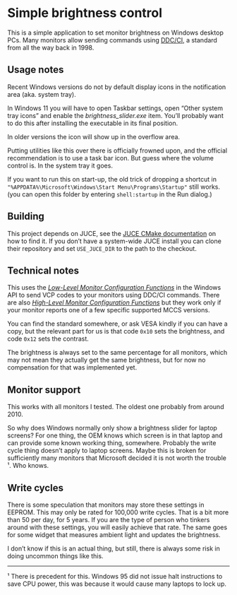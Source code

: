 # Simple brightness control

This is a simple application to set monitor brightness on Windows desktop PCs. Many monitors allow
sending commands using [DDC/CI](https://en.wikipedia.org/wiki/Display_Data_Channel), a standard from
all the way back in 1998.

## Usage notes

Recent Windows versions do not by default display icons in the notification area (aka. system tray).

In Windows 11 you will have to open Taskbar settings, open “Other system tray icons” and enable the
*brightness_slider.exe* item. You’ll probably want to do this after installing the executable in
its final position.

In older versions the icon will show up in the overflow area.

Putting utilities like this over there is officially frowned upon, and the official recommendation
is to use a task bar icon. But guess where the volume control is. In the system tray it goes.

If you want to run this on start-up, the old trick of dropping a shortcut in
`"%APPDATA%\Microsoft\Windows\Start Menu\Programs\Startup"` still works. (you can open this folder by entering `shell:startup` in the Run dialog.)

## Building

This project depends on JUCE, see the [JUCE CMake documentation](https://github.com/juce-framework/JUCE/blob/master/docs/CMake%20API.md) on
how to find it. If you don’t have a system-wide JUCE install you can clone their repository and set `USE_JUCE_DIR` to the path to the checkout.

## Technical notes

This uses the [_Low-Level Monitor Configuration Functions_](https://learn.microsoft.com/en-us/windows/win32/monitor/using-the-low-level-monitor-configuration-functions)
in the Windows API to send VCP codes to your monitors using DDC/CI commands. There are also
[_High-Level Monitor Configuration Functions_](https://learn.microsoft.com/en-us/windows/win32/monitor/using-the-high-level-monitor-configuration-functions)
but they work only if your monitor reports one of a few specific supported MCCS versions.

You can find the standard somewhere, or ask VESA kindly if you can have a copy, but the relevant part for
us is that code `0x10` sets the brightness, and code `0x12` sets the contrast.

The brightness is always set to the same percentage for all monitors, which may not mean they actually get
the same brightness, but for now no compensation for that was implemented yet. 

## Monitor support

This works with all monitors I tested. The oldest one probably from around 2010.

So why does Windows normally only show a brightness slider for laptop screens? For one thing, the OEM knows
which screen is in that laptop and can provide some known working thing, somewhere. Probably the write cycle
thing doesn’t apply to laptop screens. Maybe this is broken for sufficiently many monitors that Microsoft
decided it is not worth the trouble ¹. Who knows.

## Write cycles

There is some speculation that monitors may store these settings in EEPROM. This may only be rated for
100,000 write cycles. That is a bit more than 50 per day, for 5 years. If you are the type of person who
tinkers around with these settings, you will easily achieve that rate. The same goes for some widget
that measures ambient light and updates the brightness.

I don’t know if this is an actual thing, but still, there is always some risk in doing uncommon things
like this.

-----------

¹ There is precedent for this. Windows 95 did not issue halt instructions to save CPU power, this was
because it would cause many laptops to lock up.